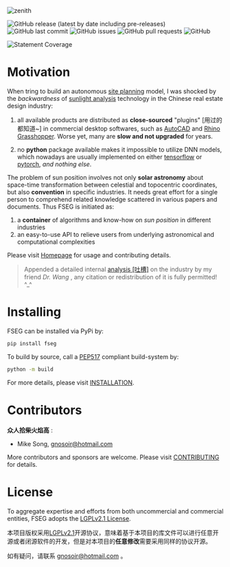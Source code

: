
![zenith](overrides/assets/images/card.png)

<!-- Add buttons here -->

![GitHub release (latest by date including pre-releases)](https://img.shields.io/github/v/release/mikesongming/SE-Geometry?include_prereleases)
![GitHub last commit](https://img.shields.io/github/last-commit/mikesongming/SE-Geometry)
![GitHub issues](https://img.shields.io/github/issues-raw/mikesongming/SE-Geometry)
![GitHub pull requests](https://img.shields.io/github/issues-pr/mikesongming/SE-Geometry)
![GitHub](https://img.shields.io/github/license/mikesongming/SE-Geometry)

![Statement Coverage](https://img.shields.io/endpoint?url=https://gist.githubusercontent.com/mikesongming/560b8d67df4def72aedec192ebd597ca/raw/fseg_coverage.json)

# Motivation

When tring to build an autonomous [site planning](https://en.wikipedia.org/wiki/Site_plan) model, I was shocked by the _backwardness_ of [sunlight analysis](https://www.level.org.nz/site-analysis/sun/) technology in the Chinese real estate design industry:

1. all available products are distributed as **close-sourced** "plugins" [用过的都知道~] in commercial desktop softwares, such as [AutoCAD](https://www.autodesk.com.cn/products/autocad/overview) and [Rhino Grasshopper](https://www.grasshopper3d.com/). Worse yet, many are **slow and not upgraded** for years.

2. no **python** package available makes it impossible to utilize DNN models, which nowadays are usually implemented on either [tensorflow](https://www.tensorflow.org/) or [pytorch](https://pytorch.org/), _and nothing else_.

The problem of sun position involves not only **solar astronomy** about space-time transformation between celestial and topocentric coordinates, but also  **convention** in specific industries. It needs great effort for a single person to comprehend related knowledge scattered in various papers and documents. Thus FSEG is initiated as:

1. a **container** of algorithms and know-how on _sun position_ in different industries
2. an easy-to-use API to relieve users from underlying astronomical and computational complexities

Please visit [Homepage](https://mikesongming.github.io/SE-Geometry/index.html) for usage and contributing details.

> Appended a detailed internal [analysis [吐槽]](docs/dr_wang.pdf) on the industry by my friend _Dr. Wang_ , any citation or redistribution of it is fully permitted! ^_^

# Installing

FSEG can be installed via PyPi by:
```sh
pip install fseg
```

To build by source, call a [PEP517](https://peps.python.org/pep-0517) compliant build-system by:
```sh
python -m build
```

For more details, please visit [INSTALLATION](https://mikesongming.github.io/SE-Geometry/user-guide/install/).

# Contributors

**众人拾柴火焰高** :

- Mike Song, <gnosoir@hotmail.com>

More contributors and sponsors are welcome. Please visit [CONTRIBUTING](https://mikesongming.github.io/SE-Geometry/about/contributing/) for details.


# License

To aggregate expertise and efforts from both uncommercial and commercial entities, FSEG adopts the [LGPLv2.1 License](LICENSE).

本项目版权采用[LGPLv2.1](LICENSE)开源协议，意味着基于本项目的库文件可以进行任意开源或者闭源软件的开发，但是对本项目的**任意修改**需要采用同样的协议开源。

如有疑问，请联系 gnosoir@hotmail.com 。
